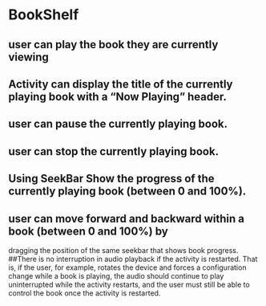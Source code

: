# BookShelf
## user can play the book they are currently viewing
## Activity can display the title of the currently playing book with a “Now Playing” header.
## user can pause the currently playing book.
## user can stop the currently playing book.
## Using SeekBar Show the progress of the currently playing book (between 0 and 100%).
## user can move forward and backward within a book (between 0 and 100%) by
dragging the position of the same seekbar that shows book progress.
##There is no interruption in audio playback if the activity is restarted. That is, if the user,
for example, rotates the device and forces a configuration change while a book is playing, the
audio should continue to play uninterrupted while the activity restarts, and the user must still be
able to control the book once the activity is restarted.
